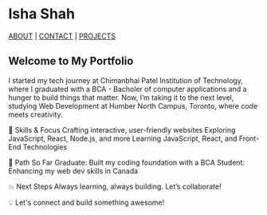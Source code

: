 # Isha Shah

[ABOUT](./index.md)  |  [CONTACT](./contact.md)  |  [PROJECTS](./project.md)

## Welcome to My Portfolio

I started my tech journey at Chimanbhai Patel Institution of Technology, where I graduated with a BCA - Bacholer of computer applications and a hunger to build things that matter. Now, I’m taking it to the next level, studying Web Development at Humber North Campus, Toronto, where code meets creativity.

🔧 Skills & Focus Crafting interactive, user-friendly websites Exploring JavaScript, React, Node.js, and more Learning JavaScript, React, and Front-End Technologies

🎯 Path So Far Graduate: Built my coding foundation with a BCA Student: Enhancing my web dev skills in Canada

💥 Next Steps Always learning, always building. Let’s collaborate!

💡 Let's connect and build something awesome!
